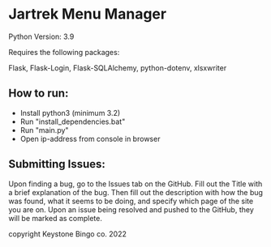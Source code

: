 # Jartrek Menu Manager

Python Version: 3.9

Requires the following packages:

Flask, Flask-Login, Flask-SQLAlchemy, 
python-dotenv, xlsxwriter


How to run:
-
- Install python3 (minimum 3.2)
- Run "install_dependencies.bat"
- Run "main.py"
- Open ip-address from console in browser

Submitting Issues:
-
Upon finding a bug, go to the Issues tab on the GitHub. Fill out the Title
with a brief explanation of the bug. Then fill out the description with
how the bug was found, what it seems to be doing, and specify which page
of the site you are on. Upon an issue being resolved and pushed
to the GitHub, they will be marked as complete.

copyright Keystone Bingo co. 2022
